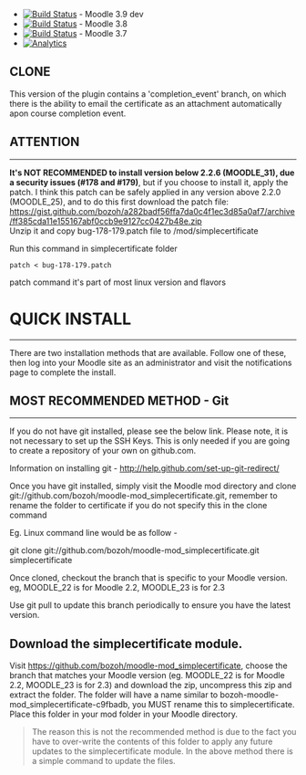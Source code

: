 * [![Build Status](https://travis-ci.org/bozoh/moodle-mod_simplecertificate.svg?branch=master)](https://travis-ci.org/bozoh/moodle-mod_simplecertificate) - Moodle 3.9 dev
* [![Build Status](https://travis-ci.org/bozoh/moodle-mod_simplecertificate.svg?branch=MOODLE_38_STABLE)](https://travis-ci.org/bozoh/moodle-mod_simplecertificate) - Moodle 3.8
* [![Build Status](https://travis-ci.org/bozoh/moodle-mod_simplecertificate.svg?branch=MOODLE_37_STABLE)](https://travis-ci.org/bozoh/moodle-mod_simplecertificate) - Moodle 3.7
* [![Analytics](https://ga-beacon.appspot.com/UA-162885832-2/simplecerticate/plugin/readme?pixel)](https://github.com/bozoh/moodle-mod_simplecertificate)


## CLONE

This version of the plugin contains a 'completion_event' branch, on which there is the ability to email the certificate as an attachment automatically apon course completion event.


## ATTENTION
---


**It's NOT RECOMMENDED to install version below 2.2.6 (MOODLE_31), due a security issues (#178 and #179)**, but if you choose to install it, apply the patch. I think this patch can be safely applied  in any version above 2.2.0 (MOODLE_25), and to do this first download the patch file:  https://gist.github.com/bozoh/a282badf56ffa7da0c4f1ec3d85a0af7/archive/ff385cda11e155167abf0ccb9e9127cc0427b48e.zip  
Unzip it and copy bug-178-179.patch file to <YOUR MOODLE FOLDER>/mod/simplecertificate

Run this command in  simplecertificate folder
``` 
patch < bug-178-179.patch
```

patch command it's part of most linux version and flavors



# QUICK INSTALL
---

There are two installation methods that are available. Follow one of these, then log into your Moodle site as an administrator and visit the notifications page
to complete the install.

## MOST RECOMMENDED METHOD - Git 
---
If you do not have git installed, please see the below link. Please note, it is
not necessary to set up the SSH Keys. This is only needed if you are going to
create a repository of your own on github.com.

Information on installing git - http://help.github.com/set-up-git-redirect/

Once you have git installed, simply visit the Moodle mod directory and clone
git://github.com/bozoh/moodle-mod_simplecertificate.git, remember to
rename the folder to certificate if you do not specify this in the clone command

Eg. Linux command line would be as follow -

git clone git://github.com/bozoh/moodle-mod_simplecertificate.git simplecertificate

Once cloned, checkout the branch that is specific to your Moodle version.
eg, MOODLE_22 is for Moodle 2.2, MOODLE_23 is for 2.3

Use git pull to update this branch periodically to ensure you have the latest version.

## Download the simplecertificate module. 

Visit https://github.com/bozoh/moodle-mod_simplecertificate, choose the branch
that matches your Moodle version (eg. MOODLE_22 is for Moodle 2.2, MOODLE_23 is for 2.3)
and download the zip, uncompress this zip and extract the folder. The folder will have a name similar to bozoh-moodle-mod_simplecertificate-c9fbadb, you MUST rename this to simplecertificate. 
Place this folder in your mod folder in your Moodle directory.

> The reason this is not the recommended method is due to the fact you have to over-write the contents of this folder to apply any future updates to the simplecertificate module. In the above method there is a simple command to update the files.

